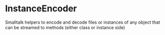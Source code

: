 # InstanceEncoder
Smalltalk helpers to encode and decode files or instances of any object that can be streamed to methods (either class or instance side)
